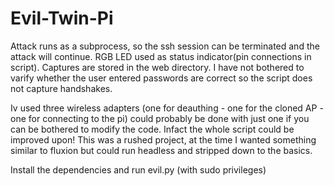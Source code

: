 # Evil-Twin-Pi

Attack runs as a subprocess, so the ssh session can be terminated and the attack will continue. RGB LED used as status indicator(pin connections in script). Captures are stored in the web directory. I have not bothered to varify whether the user entered passwords are correct so the script does not capture handshakes. 

Iv used three wireless adapters (one for deauthing - one for the cloned AP - one for connecting to the pi) could probably be done with just one if you can be bothered to modify the code. Infact the whole script could be improved upon! This was a rushed project, at the time I wanted something similar to fluxion but could run headless and stripped down to the basics.

Install the dependencies and run evil.py (with sudo privileges)


